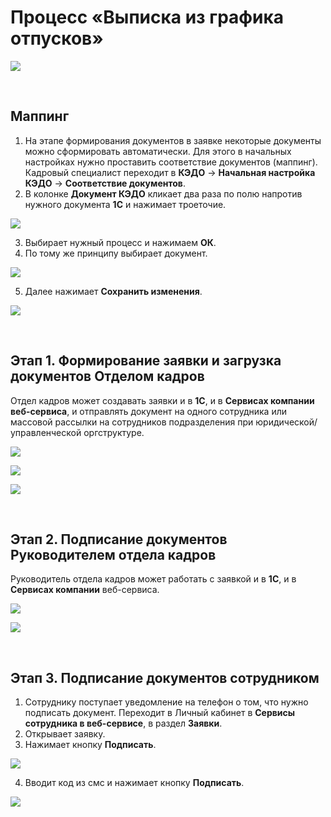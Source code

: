# Процесс «Выписка из графика отпусков»

![](./assets/1.png)

<br>

## Маппинг

1. На этапе формирования документов в заявке некоторые документы можно сформировать автоматически. Для этого в начальных настройках нужно проставить соответствие документов (маппинг). Кадровый специалист переходит в **КЭДО** → **Начальная настройка КЭДО** → **Соответствие документов**.
2. В колонке **Документ КЭДО** кликает два раза по полю напротив нужного документа **1С** и нажимает троеточие.

![](./assets/2.png)

3. Выбирает нужный процесс и нажимаем **ОК**.
4. По тому же принципу выбирает документ.

![](./assets/3.png)

5. Далее нажимает **Сохранить изменения**.

![](./assets/4.png)

<br>

## Этап 1. Формирование заявки и загрузка документов Отделом кадров

Отдел кадров может создавать заявки и в **1С**, и в **Сервисах компании веб-сервиса**, и отправлять документ на одного сотрудника или массовой рассылки на сотрудников подразделения при юридической/управленческой оргструктуре.

![](./assets/5.png)

![](./assets/6.png)

![](./assets/7.png)

<br>

## Этап 2. Подписание документов Руководителем отдела кадров

Руководитель отдела кадров может работать с заявкой и в **1С**, и в **Сервисах компании** веб-сервиса.

![](./assets/8.png)

![](./assets/9.png)

<br>

## Этап 3. Подписание документов сотрудником

1. Сотруднику поступает уведомление на телефон о том, что нужно подписать документ. Переходит в Личный кабинет в **Сервисы сотрудника в веб-сервисе**, в раздел **Заявки**.
2. Открывает заявку.
3. Нажимает кнопку **Подписать**.

![](./assets/10.png)

4. Вводит код из смс и нажимает кнопку **Подписать**.

![](./assets/11.png)
